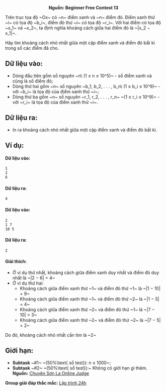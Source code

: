 **<center>Nguồn: Beginner Free Contest 13</center>**

Trên trục tọa độ ~Ox~ có ~n~ điểm xanh và ~n~ điểm đỏ. Điểm xanh  thứ ~i~ có tọa độ ~b_i~, điểm đỏ thứ ~i~
có tọa độ ~r_i~. Với hai điểm có tọa độ  ~x_1~ và ~x_2~, ta định nghĩa khoảng cách giữa hai điểm đó là ~|x_2 − x_1|~.

Hãy tìm khoảng cách nhỏ nhất giữa một cặp điểm xanh và điểm đỏ bất kì trong số các điểm đã cho.

## Dữ liệu vào:
- Dòng đầu tiên gồm số nguyên ~n\ (1 ≤ n ≤ 10^5)~ - số điểm xanh và cũng là số điểm đỏ;
- Dòng thứ hai gồm ~n~ số nguyên ~b_1, b_2, . . . , b_n\ (1 ≤ b_i ≤ 10^9)~ - với ~b_i~ là tọa độ của điểm xanh thứ ~i~;
- Dòng thứ ba gồm ~n~ số nguyên ~r_1, r_2, . . . , r_n~ ~(1 ≤ r_i ≤ 10^9)~ - với ~r_i~ là tọa độ của điểm xanh thứ ~i~.

## Dữ liệu ra:
- In ra khoảng cách nhỏ nhất giữa một cặp điểm xanh và điểm đỏ bất kì.

## Ví dụ:
#### Dữ liệu vào:
```
1
2
6
```

#### Dữ liệu ra:
```
4
```

#### Dữ liệu vào:
```
2
1 7
10 5
```

#### Dữ liệu ra:
```
2
```

#### Giải thích:
- Ở ví dụ thứ nhất, khoảng cách giữa điểm xanh duy nhất và điểm đỏ duy nhất là ~|2 − 6| = 4~
- Ở ví dụ thứ hai:
    - Khoảng cách giữa điểm xanh thứ ~1~ và điểm đỏ thứ ~1~ là ~|1 − 10| = 9~
    - Khoảng cách giữa điểm xanh thứ ~1~ và điểm đỏ thứ ~2~ là ~|1 − 5| = 4~
    - Khoảng cách giữa điểm xanh thứ ~2~ và điểm đỏ thứ ~1~ là ~|7 − 10| = 3~
    - Khoảng cách giữa điểm xanh thứ ~2~ và điểm đỏ thứ ~2~ là ~|7 − 5| = 2~

Do đó, khoảng cách nhỏ nhất cần tìm là ~2~

## Giới hạn:
- **Subtask** ~\#1~ ~(50\%\text{ số test}): n ≤ 1000~;
- **Subtask** ~\#2~ ~(50\%\text{ số test}):~ Không có giới hạn gì thêm.
**Nguồn:** [Chuyên Sơn La Online Judge](http://csloj.ddns.net/)

**Group giải đáp thắc mắc:** [Lập trình 24h](https://www.facebook.com/groups/1386904321519984)